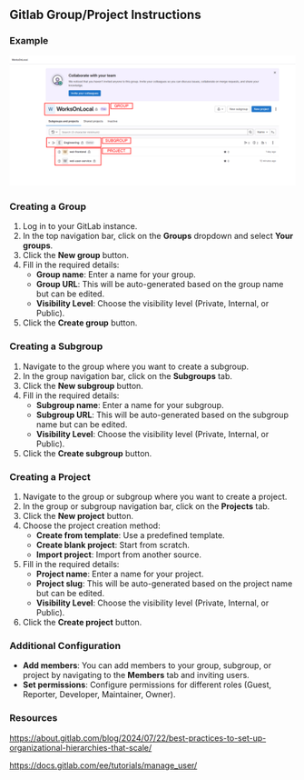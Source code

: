 ## Gitlab Group/Project Instructions

### Example
![alt text](../images/gitlab-1.png)

### Creating a Group

1. Log in to your GitLab instance.
2. In the top navigation bar, click on the **Groups** dropdown and select **Your groups**.
3. Click the **New group** button.
4. Fill in the required details:
   - **Group name**: Enter a name for your group.
   - **Group URL**: This will be auto-generated based on the group name but can be edited.
   - **Visibility Level**: Choose the visibility level (Private, Internal, or Public).
5. Click the **Create group** button.

### Creating a Subgroup

1. Navigate to the group where you want to create a subgroup.
2. In the group navigation bar, click on the **Subgroups** tab.
3. Click the **New subgroup** button.
4. Fill in the required details:
   - **Subgroup name**: Enter a name for your subgroup.
   - **Subgroup URL**: This will be auto-generated based on the subgroup name but can be edited.
   - **Visibility Level**: Choose the visibility level (Private, Internal, or Public).
5. Click the **Create subgroup** button.

### Creating a Project

1. Navigate to the group or subgroup where you want to create a project.
2. In the group or subgroup navigation bar, click on the **Projects** tab.
3. Click the **New project** button.
4. Choose the project creation method:
   - **Create from template**: Use a predefined template.
   - **Create blank project**: Start from scratch.
   - **Import project**: Import from another source.
5. Fill in the required details:
   - **Project name**: Enter a name for your project.
   - **Project slug**: This will be auto-generated based on the project name but can be edited.
   - **Visibility Level**: Choose the visibility level (Private, Internal, or Public).
6. Click the **Create project** button.

### Additional Configuration

- **Add members**: You can add members to your group, subgroup, or project by navigating to the **Members** tab and inviting users.
- **Set permissions**: Configure permissions for different roles (Guest, Reporter, Developer, Maintainer, Owner).

### Resources
https://about.gitlab.com/blog/2024/07/22/best-practices-to-set-up-organizational-hierarchies-that-scale/

https://docs.gitlab.com/ee/tutorials/manage_user/